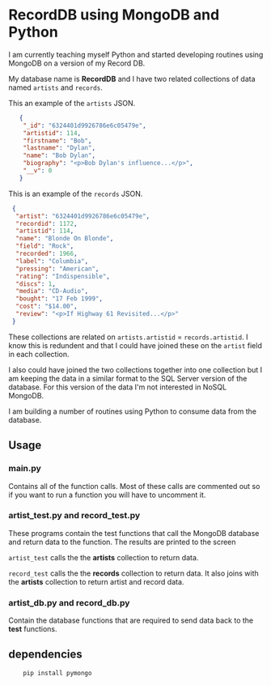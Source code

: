 # RecordDB using MongoDB and Python

I am currently teaching myself Python and started developing routines using MongoDB on a version of my Record DB.

My database name is **RecordDB** and I have two related collections of data named ``artists`` and ``records``.

This an example of the ``artists`` JSON.

 ```json
    {
     "_id": "6324401d9926786e6c05479e",
     "artistid": 114,
     "firstname": "Bob",
     "lastname": "Dylan",
     "name": "Bob Dylan",
     "biography": "<p>Bob Dylan's influence...</p>",
     "__v": 0
    }
 ```

This is an example of the ``records`` JSON.

```json
 {
  "artist": "6324401d9926786e6c05479e",
  "recordid": 1172,
  "artistid": 114,
  "name": "Blonde On Blonde",
  "field": "Rock",
  "recorded": 1966,
  "label": "Columbia",
  "pressing": "American",
  "rating": "Indispensible",
  "discs": 1,
  "media": "CD-Audio",
  "bought": "17 Feb 1999",
  "cost": "$14.00",
  "review": "<p>If Highway 61 Revisited...</p>"
 }
```

These collections are related on ``artists.artistid`` = ``records.artistid``. I know this is redundent and that I could have joined these on the ``artist`` field in each collection.

I also could have joined the two collections together into one collection but I am keeping the data in a similar format to the SQL Server version of the database. For this version of the data I'm not interested in NoSQL MongoDB.

I am building a number of routines using Python to consume data from the database.

## Usage

### main.py

Contains all of the function calls. Most of these calls are commented out so if you want to run a function you will have to uncomment it.

### artist_test.py and record_test.py

These programs contain the test functions that call the MongoDB database and return data to the function. The results are printed to the screen

``artist_test`` calls the the **artists** collection to return data.

``record_test`` calls the the **records** collection to return data. It also joins with the **artists** collection to return artist and record data.

### artist_db.py and record_db.py

Contain the database functions that are required to send data back to the **test** functions.

## dependencies

```bash
    pip install pymongo
```
